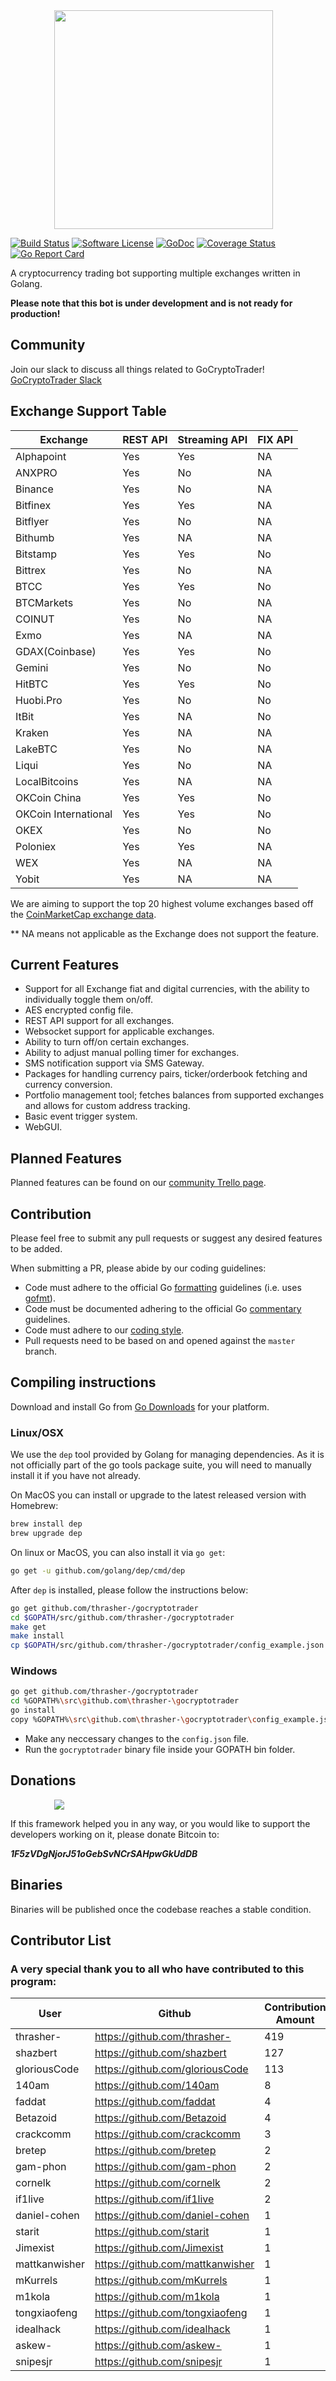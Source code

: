 <img src="https://github.com/thrasher-/gocryptotrader/blob/master/web/src/assets/page-logo.png?raw=true" width="350px" height="350px" hspace="70">

[![Build Status](https://travis-ci.org/thrasher-/gocryptotrader.svg?branch=master)](https://travis-ci.org/thrasher-/gocryptotrader)
[![Software License](https://img.shields.io/badge/License-MIT-orange.svg?style=flat-square)](https://github.com/thrasher-/gocryptotrader/blob/master/LICENSE)
[![GoDoc](https://godoc.org/github.com/thrasher-/gocryptotrader?status.svg)](https://godoc.org/github.com/thrasher-/gocryptotrader)
[![Coverage Status](http://codecov.io/github/thrasher-/gocryptotrader/coverage.svg?branch=master)](http://codecov.io/github/thrasher-/gocryptotrader?branch=master)
[![Go Report Card](https://goreportcard.com/badge/github.com/thrasher-/gocryptotrader)](https://goreportcard.com/report/github.com/thrasher-/gocryptotrader)

A cryptocurrency trading bot supporting multiple exchanges written in Golang.

**Please note that this bot is under development and is not ready for production!**

## Community

Join our slack to discuss all things related to GoCryptoTrader! [GoCryptoTrader Slack](https://gocryptotrader.herokuapp.com/)

## Exchange Support Table

| Exchange | REST API | Streaming API | FIX API |
|----------|------|-----------|-----|
| Alphapoint | Yes  | Yes        | NA  |
| ANXPRO | Yes  | No        | NA  |
| Binance| Yes  | No        | NA  |
| Bitfinex | Yes  | Yes        | NA  |
| Bitflyer | Yes  | No      | NA  |
| Bithumb | Yes  | NA       | NA  |
| Bitstamp | Yes  | Yes       | No  |
| Bittrex | Yes | No | NA |
| BTCC | Yes  | Yes     | No  |
| BTCMarkets | Yes | No       | NA  |
| COINUT | Yes | No | NA |
| Exmo | Yes | NA | NA |
| GDAX(Coinbase) | Yes | Yes | No|
| Gemini | Yes | No | No |
| HitBTC | Yes | Yes | No |
| Huobi.Pro | Yes | No |No |
| ItBit | Yes | NA | No |
| Kraken | Yes | NA | NA |
| LakeBTC | Yes | No | NA |
| Liqui | Yes | No | NA |
| LocalBitcoins | Yes | NA | NA |
| OKCoin China | Yes | Yes | No |
| OKCoin International | Yes | Yes | No |
| OKEX | Yes | No | No |
| Poloniex | Yes | Yes | NA |
| WEX     | Yes  | NA        | NA  |
| Yobit | Yes | NA | NA |

We are aiming to support the top 20 highest volume exchanges based off the [CoinMarketCap exchange data](https://coinmarketcap.com/exchanges/volume/24-hour/).

** NA means not applicable as the Exchange does not support the feature.

## Current Features

+ Support for all Exchange fiat and digital currencies, with the ability to individually toggle them on/off.
+ AES encrypted config file.
+ REST API support for all exchanges.
+ Websocket support for applicable exchanges.
+ Ability to turn off/on certain exchanges.
+ Ability to adjust manual polling timer for exchanges.
+ SMS notification support via SMS Gateway.
+ Packages for handling currency pairs, ticker/orderbook fetching and currency conversion.
+ Portfolio management tool; fetches balances from supported exchanges and allows for custom address tracking.
+ Basic event trigger system.
+ WebGUI.

## Planned Features

Planned features can be found on our [community Trello page](https://trello.com/b/ZAhMhpOy/gocryptotrader).

## Contribution

Please feel free to submit any pull requests or suggest any desired features to be added.

When submitting a PR, please abide by our coding guidelines:

+ Code must adhere to the official Go [formatting](https://golang.org/doc/effective_go.html#formatting) guidelines (i.e. uses [gofmt](https://golang.org/cmd/gofmt/)).
+ Code must be documented adhering to the official Go [commentary](https://golang.org/doc/effective_go.html#commentary) guidelines.
+ Code must adhere to our [coding style](https://github.com/thrasher-/gocryptotrader/blob/master/doc/coding_style.md).
+ Pull requests need to be based on and opened against the `master` branch.

## Compiling instructions

Download and install Go from [Go Downloads](https://golang.org/dl/) for your
platform.

### Linux/OSX

We use the `dep` tool provided by Golang for managing dependencies. As it is not officially part
of the go tools package suite, you will need to manually install it if you have not already.

On MacOS you can install or upgrade to the latest released version with Homebrew:

```sh
brew install dep
brew upgrade dep
```

On linux or MacOS, you can also install it via `go get`:

```sh
go get -u github.com/golang/dep/cmd/dep
```

After `dep` is installed, please follow the instructions below:

```bash
go get github.com/thrasher-/gocryptotrader
cd $GOPATH/src/github.com/thrasher-/gocryptotrader
make get
make install
cp $GOPATH/src/github.com/thrasher-/gocryptotrader/config_example.json $GOPATH/bin/config.json
```

### Windows

```bash
go get github.com/thrasher-/gocryptotrader
cd %GOPATH%\src\github.com\thrasher-\gocryptotrader
go install
copy %GOPATH%\src\github.com\thrasher-\gocryptotrader\config_example.json %GOPATH%\bin\config.json
```

+ Make any neccessary changes to the `config.json` file.
+ Run the `gocryptotrader` binary file inside your GOPATH bin folder.

## Donations

<img src="https://github.com/thrasher-/gocryptotrader/blob/master/web/src/assets/early-dumb-donate.png?raw=true" hspace="70">

If this framework helped you in any way, or you would like to support the developers working on it, please donate Bitcoin to:

***1F5zVDgNjorJ51oGebSvNCrSAHpwGkUdDB***

## Binaries

Binaries will be published once the codebase reaches a stable condition.

## Contributor List

### A very special thank you to all who have contributed to this program:

|User|Github|Contribution Amount|
|--|--|--|
| thrasher- | https://github.com/thrasher- | 419 |
| shazbert | https://github.com/shazbert | 127 |
| gloriousCode | https://github.com/gloriousCode | 113 |
| 140am | https://github.com/140am | 8 |
| faddat | https://github.com/faddat | 4 |
| Betazoid | https://github.com/Betazoid | 4 |
| crackcomm | https://github.com/crackcomm | 3 |
| bretep | https://github.com/bretep | 2 |
| gam-phon | https://github.com/gam-phon | 2 |
| cornelk | https://github.com/cornelk | 2 |
| if1live | https://github.com/if1live | 2 |
| daniel-cohen | https://github.com/daniel-cohen | 1 |
| starit | https://github.com/starit | 1 |
| Jimexist | https://github.com/Jimexist | 1 |
| mattkanwisher | https://github.com/mattkanwisher | 1 |
| mKurrels | https://github.com/mKurrels | 1 |
| m1kola | https://github.com/m1kola | 1 |
| tongxiaofeng | https://github.com/tongxiaofeng | 1 |
| idealhack | https://github.com/idealhack | 1 |
| askew- | https://github.com/askew- | 1 |
| snipesjr | https://github.com/snipesjr | 1 |



